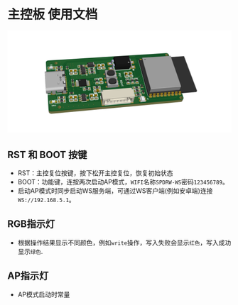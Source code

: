 # 主控板 使用文档
 
![主控板](docs/img/spdrw.png)


## RST 和 BOOT 按键

 - RST：主控复位按键，按下松开主控复位，恢复初始状态
 - BOOT：功能键，连按两次启动AP模式，`WIFI`名称`SPDRW-WS`密码`123456789`。
 - 启动AP模式时同步启动WS服务端，可通过WS客户端(例如安卓端)连接`WS://192.168.5.1`。


## RGB指示灯

 - 根据操作结果显示不同颜色，例如`write`操作，写入失败会显示`红色`，写入成功显示`绿色`.

## AP指示灯

- AP模式启动时常量

